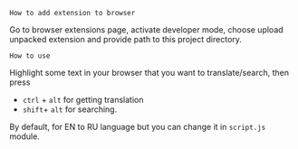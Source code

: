 `How to add extension to browser`

Go to browser extensions page, activate developer mode, 
choose upload unpacked extension and provide path to this 
project directory.

`How to use`

Highlight some text in your browser that you want to translate/search,
then press 

- `ctrl` + `alt` for getting translation   
- `shift`+ `alt` for searching.

By default, for EN to RU language but you can change it
in `script.js` module.
